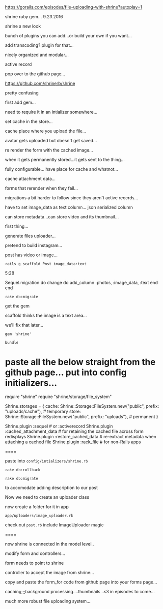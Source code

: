 https://gorails.com/episodes/file-uploading-with-shrine?autoplay=1

shrine ruby gem...
9.23.2016

shrine a new look

bunch of plugins you can add...or build your own if you want...

add transcoding? plugin for that...

nicely organized and modular...

active record

pop over to the github page...

https://github.com/shrinerb/shrine

pretty confusing

first add gem...

need to require it in an intializer somewhere...

set cache in the store...

cache place where you upload the file...

avatar gets uploaded but doesn't get saved...

re render the form with the cached image...

when it gets permanently stored...it gets sent to the thing...

fully configurable... have place for cache and whatnot...

cache attachment data...

forms that rerender when they fail...

migrations a bit harder to follow since they aren't active reocrds...

have to set image_data as text column...
  json serialized column

  can store metadata...can store video and its thumbnail...

first thing...

generate files uploader...

pretend to build instagram...

post has video or image...

`rails g scaffold Post image_data:text`

5:28

Sequel.migration do
  change do
    add_column :photos, :image_data, :text
  end
end

`rake db:migrate`

get the gem

scaffold thinks the image is a text area...

we'll fix that later...

`gem 'shrine'`


`bundle`

paste all the below straight from the github page...
put into config initializers...
====

require "shrine"
require "shrine/storage/file_system"

Shrine.storages = {
  cache: Shrine::Storage::FileSystem.new("public", prefix: "uploads/cache"), # temporary
  store: Shrine::Storage::FileSystem.new("public", prefix: "uploads"),       # permanent
}

Shrine.plugin :sequel # or :activerecord
Shrine.plugin :cached_attachment_data # for retaining the cached file across form redisplays
Shrine.plugin :restore_cached_data # re-extract metadata when attaching a cached file
Shrine.plugin :rack_file # for non-Rails apps

====

paste into `config/intializers/shrine.rb`

`rake db:rollback`

`rake db:migrate`

to accomodate adding description to our post

Now we need to create an uploader class

now create a folder for it in app

`app/uploaders/image_uploader.rb`

check out `post.rb` include ImageUploader magic

====

now shrine is connected in the model level..

modify form and controllers...

form needs to point to shrine

controller to accept the image from shrine...

copy and paste the form_for code from github page into your forms page...

caching;;;background processing....thumbnails...s3 in episodes to come...

much more robust file uploading system...
